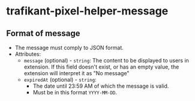 # trafikant-pixel-helper-message

## Format of message
- The message must comply to JSON format.
- Attributes:
    - ```message``` (optional) - ```string```:  The content to be displayed to users in extension. If this field doesn't exist, or has an 
  empty value, the extension will interpret it as "No message"
    - ```expiredAt``` (optional) - ```string```:
       - The date until 23:59 AM of which the message is valid.   
       - Must be in this format ```YYYY-MM-DD```.
